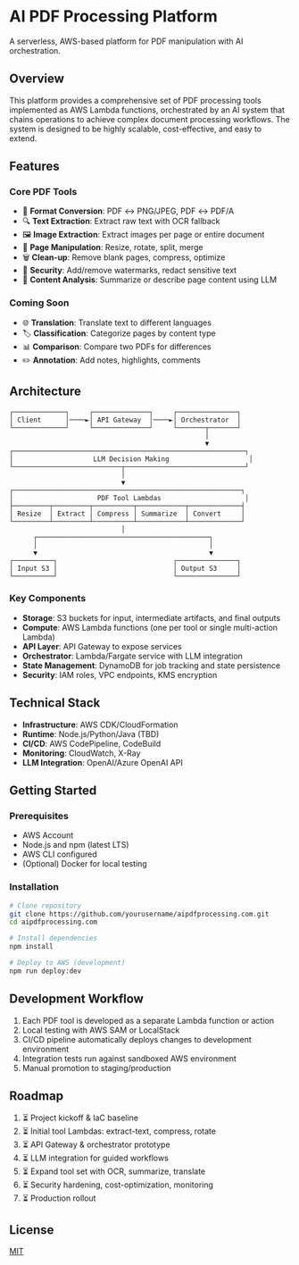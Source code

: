 # AI PDF Processing Platform

A serverless, AWS-based platform for PDF manipulation with AI orchestration. 

## Overview

This platform provides a comprehensive set of PDF processing tools implemented as AWS Lambda functions, orchestrated by an AI system that chains operations to achieve complex document processing workflows. The system is designed to be highly scalable, cost-effective, and easy to extend.

## Features

### Core PDF Tools
- 📄 **Format Conversion**: PDF ↔ PNG/JPEG, PDF ↔ PDF/A
- 🔍 **Text Extraction**: Extract raw text with OCR fallback
- 🖼️ **Image Extraction**: Extract images per page or entire document
- 🔄 **Page Manipulation**: Resize, rotate, split, merge
- 🗑️ **Clean-up**: Remove blank pages, compress, optimize
- 🔐 **Security**: Add/remove watermarks, redact sensitive text
- 📝 **Content Analysis**: Summarize or describe page content using LLM

### Coming Soon
- 🌐 **Translation**: Translate text to different languages
- 🏷️ **Classification**: Categorize pages by content type
- 📊 **Comparison**: Compare two PDFs for differences
- ✏️ **Annotation**: Add notes, highlights, comments

## Architecture

```
┌─────────────┐     ┌──────────────┐     ┌───────────────┐
│ Client      │────►│ API Gateway  │────►│ Orchestrator  │
└─────────────┘     └──────────────┘     └───────┬───────┘
                                                 │
                                                 ▼
┌──────────────────────────────────────────────────────────┐
│                    LLM Decision Making                    │
└───────────────────────────┬──────────────────────────────┘
                            │
                            ▼
┌─────────────────────────────────────────────────────────┐
│                     PDF Tool Lambdas                     │
├─────────┬─────────┬──────────┬────────────┬─────────────┤
│ Resize  │ Extract │ Compress │ Summarize  │ Convert     │
└─────────┴─────────┴──────────┴────────────┴─────────────┘
                            │
      ┌───────────────────────────────────────────┐
      │                                           │
      ▼                                           ▼
┌──────────┐                             ┌───────────────┐
│ Input S3 │                             │ Output S3     │
└──────────┘                             └───────────────┘
```

### Key Components
- **Storage**: S3 buckets for input, intermediate artifacts, and final outputs
- **Compute**: AWS Lambda functions (one per tool or single multi-action Lambda)
- **API Layer**: API Gateway to expose services
- **Orchestrator**: Lambda/Fargate service with LLM integration
- **State Management**: DynamoDB for job tracking and state persistence
- **Security**: IAM roles, VPC endpoints, KMS encryption

## Technical Stack
- **Infrastructure**: AWS CDK/CloudFormation
- **Runtime**: Node.js/Python/Java (TBD)
- **CI/CD**: AWS CodePipeline, CodeBuild
- **Monitoring**: CloudWatch, X-Ray
- **LLM Integration**: OpenAI/Azure OpenAI API

## Getting Started

### Prerequisites
- AWS Account
- Node.js and npm (latest LTS)
- AWS CLI configured
- (Optional) Docker for local testing

### Installation
```bash
# Clone repository
git clone https://github.com/yourusername/aipdfprocessing.com.git
cd aipdfprocessing.com

# Install dependencies
npm install

# Deploy to AWS (development)
npm run deploy:dev
```

## Development Workflow

1. Each PDF tool is developed as a separate Lambda function or action
2. Local testing with AWS SAM or LocalStack
3. CI/CD pipeline automatically deploys changes to development environment
4. Integration tests run against sandboxed AWS environment
5. Manual promotion to staging/production

## Roadmap

1. ⏳ Project kickoff & IaC baseline
2. ⏳ Initial tool Lambdas: extract-text, compress, rotate
3. ⏳ API Gateway & orchestrator prototype
4. ⏳ LLM integration for guided workflows
5. ⏳ Expand tool set with OCR, summarize, translate
6. ⏳ Security hardening, cost-optimization, monitoring
7. ⏳ Production rollout

## License

[MIT](LICENSE)